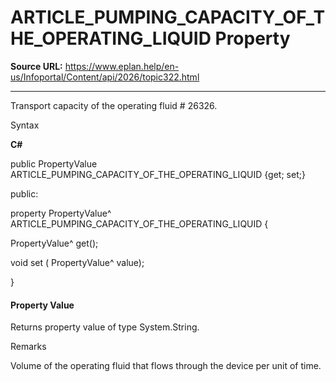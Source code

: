# ARTICLE_PUMPING_CAPACITY_OF_THE_OPERATING_LIQUID Property

**Source URL:** https://www.eplan.help/en-us/Infoportal/Content/api/2026/topic322.html

---

Transport capacity of the operating fluid # 26326.

Syntax

**C#**



public PropertyValue ARTICLE_PUMPING_CAPACITY_OF_THE_OPERATING_LIQUID {get; set;}

public:

property PropertyValue^ ARTICLE_PUMPING_CAPACITY_OF_THE_OPERATING_LIQUID {

   PropertyValue^ get();

   void set (    PropertyValue^ value);

}


#### Property Value

Returns property value of type System.String.

Remarks

Volume of the operating fluid that flows through the device per unit of time.
